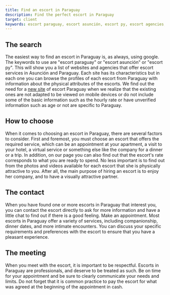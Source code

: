 ```yaml
---
title: Find an escort in Paraguay
description: Find the perfect escort in Paraguay
target: client
keywords: escort paraguay, escort asunción, escort py, escort agencies, escort services, verified information, verified photo, verified video, verified age, escort appointment, escort apartment, escort hotel, escort virtual service, escort dinner, escort trip, escort hourly rate, escort contact, companionship, dinner dates, intimate encounters, escort cash
---
```

## The search
The easiest way to find an escort in Paraguay is, as always, using google.
The keywords to use are "escort paraguay" or "escort asunción" or "escort py".
This will show you a list of websites and agencies that offer escort services in Asunción and Paraguay.
Each site has its characteristics but in each one you can browse the profiles of each escort from Paraguay with information about the physical attributes of the escorts.
We find out the need for a [new site](/en) of escort Paraguay when we realize that the existing ones are not adapted to be viewed on mobile devices or do not include some of the basic information such as the hourly rate or have unverified information such as age or not are specific to Paraguay.

## How to choose
When it comes to choosing an escort in Paraguay, there are several factors to consider. First and foremost, you must choose an escort that offers the required service, which can be an appointment at your apartment, a visit to your hotel, a virtual service or something else like the company for a dinner or a trip.
In addition, on our page you can also find out that the escort's rate corresponds to what you are ready to spend.
No less important is to find out from the photos and videos available for each escort that she is physically attractive to you. After all, the main purpose of hiring an escort is to enjoy her company, and to have a visually attractive partner.

## The contact
When you have found one or more escorts in Paraguay that interest you, you can contact the escort directly to ask for more information and have a little chat to find out if there is a good feeling. Make an appointment. Most escorts in Paraguay offer a variety of services, including companionship, dinner dates, and more intimate encounters. You can discuss your specific requirements and preferences with the escort to ensure that you have a pleasant experience.

## The meeting
When you meet with the escort, it is important to be respectful. Escorts in Paraguay are professionals, and deserve to be treated as such. Be on time for your appointment and be sure to clearly communicate your needs and limits. Do not forget that it is common practice to pay the escort for what was agreed at the beginning of the appointment in cash.